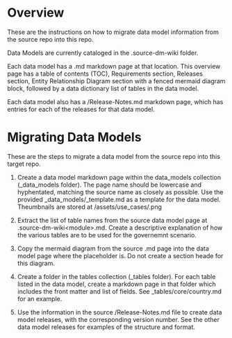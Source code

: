 
# Overview

These are the instructions on how to migrate data model information from the source repo into this repo.

Data Models are currently cataloged in the .source-dm-wiki folder.

Each data model has a <module>.md markdown page at that location. This overview page has a table of contents (TOC), Requirements section, Releases section, Entity Relationship Diagram section with a fenced mermaid diagram block, followed by a data dictionary list of tables in the data model.

Each data model also has a <module>/Release-Notes.md markdown page, which has entries for each of the releases for that data model.

# Migrating Data Models

These are the steps to migrate a data model from the source repo into this target repo.

1. Create a data model markdown page within the data_models collection (_data_models folder). The page name should be lowercase and hyphentated, matching the source name as closely as possible. Use the provided _data_models/_template.md as a template for the data model. Theumbnails are stored at /assets/use_cases/<module>.png

2. Extract the list of table names from the source data model page at .source-dm-wiki\<module>.md. Create a descriptive explanation of how the various tables are to be used for the governemnt scenario.

3. Copy the mermaid diagram from the source <module>.md page into the data model page where the <Entity Relationship Mermaid Diagram Goes Here> placeholder is. Do not create a section heade for this diagram.

4. Create a folder in the tables collection (_tables folder). For each table listed in the data model, create a markdown page in that folder which includes the front matter and list of fields. See _tables/core/country.md for an example.

5. Use the information in the source <module>/Release-Notes.md file to create data model releases, with the corresponding version number. See the other data model releases for examples of the structure and format.